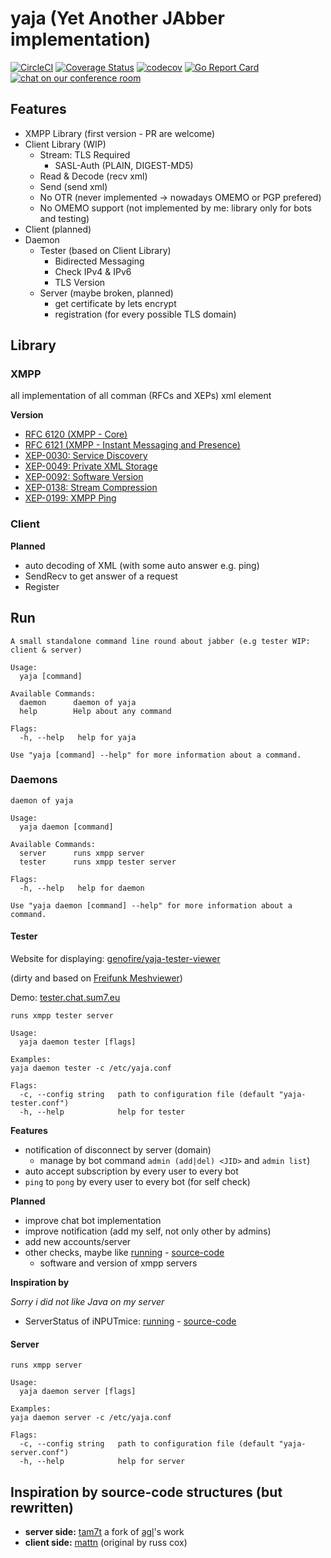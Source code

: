 # yaja (Yet Another JAbber implementation)

[![CircleCI](https://circleci.com/gh/genofire/yaja/tree/master.svg?style=shield)](https://circleci.com/gh/genofire/yaja/tree/master)
[![Coverage Status](https://coveralls.io/repos/github/genofire/yaja/badge.svg?branch=master)](https://coveralls.io/github/genofire/yaja?branch=master)
[![codecov](https://codecov.io/gh/genofire/yaja/branch/master/graph/badge.svg)](https://codecov.io/gh/genofire/yaja)
[![Go Report Card](https://goreportcard.com/badge/github.com/genofire/yaja)](https://goreportcard.com/report/github.com/genofire/yaja)
[![chat on our conference room](https://camo.githubusercontent.com/a839cc0a3d4dac7ec82237381b165dd144365b6d/68747470733a2f2f74696e7975726c2e636f6d2f6a6f696e7468656d7563)](https://conversations.im/j/yaja@conference.chat.sum7.eu)

## Features
- XMPP Library (first version - PR are welcome)
- Client Library (WIP)
	-	Stream: TLS Required
		- SASL-Auth (PLAIN, DIGEST-MD5)
	- Read & Decode (recv xml)
	- Send (send xml)
	- No OTR (never implemented -> nowadays OMEMO or PGP prefered)
	- No OMEMO support (not implemented by me: library only for bots and testing)
- Client (planned)
- Daemon
	- Tester (based on Client Library)
		- Bidirected Messaging
		- Check IPv4 & IPv6
		- TLS Version
	- Server (maybe broken, planned)
		- get certificate by lets encrypt
		- registration (for every possible TLS domain)

## Library

### XMPP
all implementation of all comman (RFCs and XEPs) xml element

**Version**
- [RFC 6120 (XMPP - Core)](https://xmpp.org/rfcs/rfc6120.html)
- [RFC 6121 (XMPP - Instant Messaging and Presence)](https://xmpp.org/rfcs/rfc6121.html)
- [XEP-0030: Service Discovery](https://xmpp.org/extensions/xep-0030.html)
- [XEP-0049: Private XML Storage](https://xmpp.org/extensions/xep-0049.html)
- [XEP-0092: Software Version](https://xmpp.org/extensions/xep-0092.html)
- [XEP-0138: Stream Compression](https://xmpp.org/extensions/xep-0138.html)
- [XEP-0199: XMPP Ping](https://xmpp.org/extensions/xep-0199.html)

### Client

**Planned**
- auto decoding of XML (with some auto answer  e.g. ping)
- SendRecv to get answer of a request
- Register

## Run

```
A small standalone command line round about jabber (e.g tester WIP: client & server)

Usage:
  yaja [command]

Available Commands:
  daemon      daemon of yaja
  help        Help about any command

Flags:
  -h, --help   help for yaja

Use "yaja [command] --help" for more information about a command.

```

### Daemons
```
daemon of yaja

Usage:
  yaja daemon [command]

Available Commands:
  server      runs xmpp server
  tester      runs xmpp tester server

Flags:
  -h, --help   help for daemon

Use "yaja daemon [command] --help" for more information about a command.
```
#### Tester
Website for displaying: [genofire/yaja-tester-viewer](https://github.com/genofire/yaja-tester-viewer/tree/master)

(dirty and based on [Freifunk Meshviewer](https://github.com/ffrgb/meshviewer/))

Demo: [tester.chat.sum7.eu](https://tester.chat.sum7.eu)

```
runs xmpp tester server

Usage:
  yaja daemon tester [flags]

Examples:
yaja daemon tester -c /etc/yaja.conf

Flags:
  -c, --config string   path to configuration file (default "yaja-tester.conf")
  -h, --help            help for tester

```
**Features**
- notification of disconnect by server (domain)
	- manage by bot command `admin (add|del) <JID>` and `admin list`)
- auto accept subscription by every user to every bot
- `ping` to `pong` by every user to every bot (for self check)

**Planned**
- improve chat bot implementation
- improve notification (add my self, not only other by admins)
- add new accounts/server
- other checks, maybe like [running](https://conversations.im/compliance/) - [source-code](https://github.com/iNPUTmice/ComplianceTester)
	- software and version of xmpp servers

**Inspiration by**

*Sorry i did not like Java on my server*
- ServerStatus of iNPUTmice: [running](https://status.conversations.im/) - [source-code](https://github.com/iNPUTmice/ServerStatus)

#### Server
```
runs xmpp server

Usage:
  yaja daemon server [flags]

Examples:
yaja daemon server -c /etc/yaja.conf

Flags:
  -c, --config string   path to configuration file (default "yaja-server.conf")
  -h, --help            help for server
```

## Inspiration by source-code structures (but rewritten)
- **server side:** [tam7t](https://github.com/tam7t/xmpp) a fork of [agl](https://github.com/agl)'s work
- **client side:** [mattn](https://github.com/mattn/go-xmpp) (original by russ cox)
